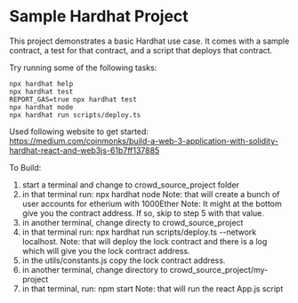 # Sample Hardhat Project

This project demonstrates a basic Hardhat use case. It comes with a sample contract, a test for that contract, and a script that deploys that contract.

Try running some of the following tasks:

```shell
npx hardhat help
npx hardhat test
REPORT_GAS=true npx hardhat test
npx hardhat node
npx hardhat run scripts/deploy.ts
```

Used following website to get started: https://medium.com/coinmonks/build-a-web-3-application-with-solidity-hardhat-react-and-web3js-61b7ff137885

To Build:
1. start a terminal and change to crowd_source_project folder
2. in that terminal run: npx hardhat node 
Note: that will create a bunch of user accounts for etherium with 1000Ether
Note: It might at the bottom give you the contract address. If so, skip to step 5 with that value.
3. in another terminal, change directy to crowd_source_project
4. in that terminal run: npx hardhat run scripts/deploy.ts --network localhost.
Note: that will deploy the lock contract and there is a log which will give you the lock contract address.
5. in the utils/constants.js copy the lock contract address.
6. in another terminal, change directory to crowd_source_project/my-project
7. in that terminal, run: npm start
Note: that will run the react App.js script

